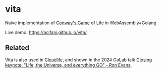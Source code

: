 # vita

Naive implementation of [Conway's Game](https://en.wikipedia.org/wiki/Conway%27s_Game_of_Life)
of Life in WebAssembly+Golang

Live demo: https://acifani.github.io/vita/

## Related

Vita is also used in [Cloudlife](https://github.com/deadprogram/cloudlife), and shown in the 2024 GoLab talk [Closing keynote: "Life, the Universe, and everything GO" - Ron Evans](https://www.youtube.com/watch?v=GkS7iLYcRsM).
